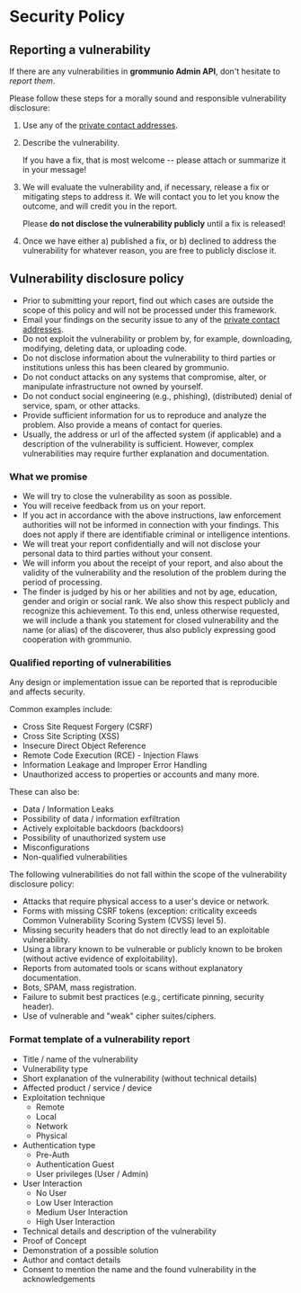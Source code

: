 # Security Policy

## Reporting a vulnerability

If there are any vulnerabilities in **grommunio Admin API**, don't hesitate to _report them_.

Please follow these steps for a morally sound and responsible vulnerability disclosure:

1. Use any of the [private contact addresses](https://github.com/grommunio/admin-api#support).

2. Describe the vulnerability.

   If you have a fix, that is most welcome -- please attach or summarize it in your message!

3. We will evaluate the vulnerability and, if necessary, release a fix or mitigating steps to address it. We will contact you to let you know the outcome, and will credit you in the report.

   Please **do not disclose the vulnerability publicly** until a fix is released!

4. Once we have either a) published a fix, or b) declined to address the vulnerability for whatever reason, you are free to publicly disclose it.

## Vulnerability disclosure policy

- Prior to submitting your report, find out which cases are outside the scope of this policy and will not be processed under this framework.
- Email your findings on the security issue to any of the [private contact addresses](https://github.com/grommunio/admin-api#support).
- Do not exploit the vulnerability or problem by, for example, downloading, modifying, deleting data, or uploading code.
- Do not disclose information about the vulnerability to third parties or institutions unless this has been cleared by grommunio.
- Do not conduct attacks on any systems that compromise, alter, or manipulate infrastructure not owned by yourself.
- Do not conduct social engineering (e.g., phishing), (distributed) denial of service, spam, or other attacks.
- Provide sufficient information for us to reproduce and analyze the problem. Also provide a means of contact for queries.
- Usually, the address or url of the affected system (if applicable) and a description of the vulnerability is sufficient. However, complex vulnerabilities may require further explanation and documentation.

### What we promise

- We will try to close the vulnerability as soon as possible.
- You will receive feedback from us on your report.
- If you act in accordance with the above instructions, law enforcement authorities will not be informed in connection with your findings. This does not apply if there are identifiable criminal or intelligence intentions.
- We will treat your report confidentially and will not disclose your personal data to third parties without your consent.
- We will inform you about the receipt of your report, and also about the validity of the vulnerability and the resolution of the problem during the period of processing.
- The finder is judged by his or her abilities and not by age, education, gender and origin or social rank. We also show this respect publicly and recognize this achievement. To this end, unless otherwise requested, we will include a thank you statement for closed vulnerability and the name (or alias) of the discoverer, thus also publicly expressing good cooperation with grommunio.

### Qualified reporting of vulnerabilities

Any design or implementation issue can be reported that is reproducible and affects security.

Common examples include:

- Cross Site Request Forgery (CSRF)
- Cross Site Scripting (XSS)
- Insecure Direct Object Reference
- Remote Code Execution (RCE) - Injection Flaws
- Information Leakage and Improper Error Handling
- Unauthorized access to properties or accounts and many more.

These can also be:

- Data / Information Leaks
- Possibility of data / information exfiltration
- Actively exploitable backdoors (backdoors)
- Possibility of unauthorized system use
- Misconfigurations
- Non-qualified vulnerabilities

The following vulnerabilities do not fall within the scope of the vulnerability disclosure policy:

- Attacks that require physical access to a user's device or network.
- Forms with missing CSRF tokens (exception: criticality exceeds Common Vulnerability Scoring System (CVSS) level 5).
- Missing security headers that do not directly lead to an exploitable vulnerability.
- Using a library known to be vulnerable or publicly known to be broken (without active evidence of exploitability).
- Reports from automated tools or scans without explanatory documentation.
- Bots, SPAM, mass registration.
- Failure to submit best practices (e.g., certificate pinning, security header).
- Use of vulnerable and "weak" cipher suites/ciphers.

### Format template of a vulnerability report

- Title / name of the vulnerability
- Vulnerability type
- Short explanation of the vulnerability (without technical details)
- Affected product / service / device
- Exploitation technique
  - Remote
  - Local
  - Network
  - Physical
- Authentication type
  - Pre-Auth
  - Authentication Guest
  - User privileges (User / Admin)
- User Interaction
  - No User
  - Low User Interaction
  - Medium User Interaction
  - High User Interaction
- Technical details and description of the vulnerability
- Proof of Concept
- Demonstration of a possible solution
- Author and contact details
- Consent to mention the name and the found vulnerability in the acknowledgements
